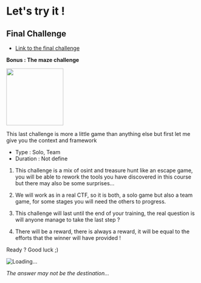 # Let's try it !

## Final Challenge

- [Link to the final challenge](./Final_Challenge.md)

**Bonus : The maze challenge**

<img src="https://encrypted-tbn0.gstatic.com/images?q=tbn:ANd9GcTtTwn3syzxNgCk4_yPPnFNNVnu7dKDMPynQ6IpbXAuH1d2lZ1UYRVwX15ApQwYHnkPnMo&usqp=CAU" width="150" height="150" />

This last challenge is more a little game than anything else but first let me give you the context and framework

- Type : Solo, Team
- Duration : Not define

1. This challenge is a mix of osint and treasure hunt like an escape game, you will be able to rework the tools you have discovered in this course but there may also be some surprises...

2. We will work as in a real CTF, so it is both, a solo game but also a team game, for some stages you will need the others to progress.

3. This challenge will last until the end of your training, the real question is will anyone manage to take the last step ?

4. There will be a reward, there is always a reward, it will be equal to the efforts that the winner will have provided !

Ready ? Good luck ;)

![<iframe src="https://docs.google.com/forms/d/e/1FAIpQLSfJDlyGvvOl0uMBqtHcLYarQqgsNafmZAUd3MSMFXhjv79yLA/viewform?embedded=true" width="640" height="669" frameborder="0" marginheight="0" marginwidth="0">Loading…</iframe>](../assets/marron.gif)

*The answer may not be the destination...*